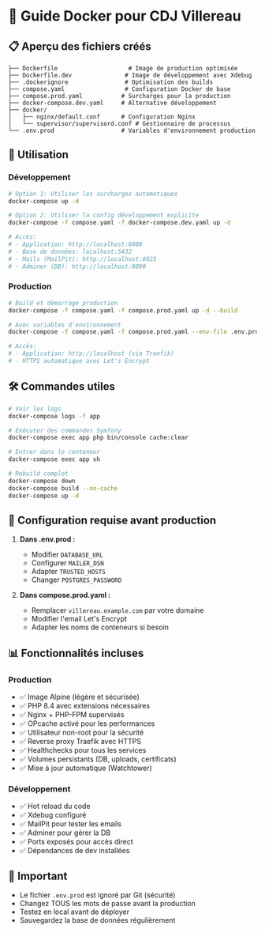 # 🐳 Guide Docker pour CDJ Villereau

## 📋 Aperçu des fichiers créés

```
├── Dockerfile                    # Image de production optimisée
├── Dockerfile.dev               # Image de développement avec Xdebug
├── .dockerignore                # Optimisation des builds
├── compose.yaml                 # Configuration Docker de base
├── compose.prod.yaml           # Surcharges pour la production
├── docker-compose.dev.yaml     # Alternative développement
├── docker/
│   ├── nginx/default.conf      # Configuration Nginx
│   └── supervisor/supervisord.conf # Gestionnaire de processus
└── .env.prod                   # Variables d'environnement production
```

## 🚀 Utilisation

### Développement

```bash
# Option 1: Utiliser les surcharges automatiques
docker-compose up -d

# Option 2: Utiliser la config développement explicite  
docker-compose -f compose.yaml -f docker-compose.dev.yaml up -d

# Accès:
# - Application: http://localhost:8080
# - Base de données: localhost:5432
# - Mails (MailPit): http://localhost:8025
# - Adminer (DB): http://localhost:8090
```

### Production

```bash
# Build et démarrage production
docker-compose -f compose.yaml -f compose.prod.yaml up -d --build

# Avec variables d'environnement
docker-compose -f compose.yaml -f compose.prod.yaml --env-file .env.prod up -d

# Accès:
# - Application: http://localhost (via Traefik)
# - HTTPS automatique avec Let's Encrypt
```

## 🛠️ Commandes utiles

```bash
# Voir les logs
docker-compose logs -f app

# Exécuter des commandes Symfony
docker-compose exec app php bin/console cache:clear

# Entrer dans le conteneur
docker-compose exec app sh

# Rebuild complet
docker-compose down
docker-compose build --no-cache
docker-compose up -d
```

## 🔧 Configuration requise avant production

1. **Dans .env.prod :**
   - Modifier `DATABASE_URL`
   - Configurer `MAILER_DSN`
   - Adapter `TRUSTED_HOSTS`
   - Changer `POSTGRES_PASSWORD`

2. **Dans compose.prod.yaml :**
   - Remplacer `villereau.example.com` par votre domaine
   - Modifier l'email Let's Encrypt
   - Adapter les noms de conteneurs si besoin

## 📊 Fonctionnalités incluses

### Production
- ✅ Image Alpine (légère et sécurisée)
- ✅ PHP 8.4 avec extensions nécessaires
- ✅ Nginx + PHP-FPM supervisés
- ✅ OPcache activé pour les performances
- ✅ Utilisateur non-root pour la sécurité
- ✅ Reverse proxy Traefik avec HTTPS
- ✅ Healthchecks pour tous les services
- ✅ Volumes persistants (DB, uploads, certificats)
- ✅ Mise à jour automatique (Watchtower)

### Développement
- ✅ Hot reload du code
- ✅ Xdebug configuré
- ✅ MailPit pour tester les emails
- ✅ Adminer pour gérer la DB
- ✅ Ports exposés pour accès direct
- ✅ Dépendances de dev installées

## 🚨 Important

- Le fichier `.env.prod` est ignoré par Git (sécurité)
- Changez TOUS les mots de passe avant la production
- Testez en local avant de déployer
- Sauvegardez la base de données régulièrement
